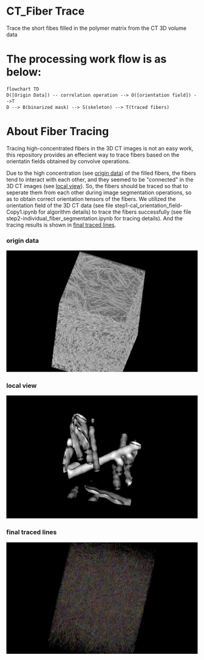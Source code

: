 # CT_Fiber Trace
Trace the short fibes filled in the polymer matrix from the CT 3D volume data
# The processing work flow is as below: 
```mermaid
flowchart TD
D([Origin Data]) -- correlation operation --> O([orientation field]) -->T
D --> B(binarized mask) --> S(skeleton) --> T(traced fibers)
```
# About Fiber Tracing
Tracing high-concentrated fibers in the 3D CT images is not an easy work, this repository provides an effecient way to trace fibers based on the orientatin fields obtained by convolve operations.
<!-- toc -->

Due to the high concentration (see [origin data](#origin-data)) of the filled fibers, the fibers tend to interact with each other, and they seemed to be "connected" in the 3D CT images (see [local view](#local-view)). So, the fibers should be traced so that to seperate them from each other during image segmentation operations, so as to obtain correct orientation tensors of the fibers. We utilized the orientation field of the 3D CT data (see file step1-cal_orientation_field-Copy1.ipynb for algorithm details) to trace the fibers successfully (see file step2-individual_fiber_segmentation.ipynb for tracing details). And the tracing results is shown in [final traced lines](#final-traced-lines).
  
<!-- tocstop -->
### origin data
![Origin Data](./demo_data/origin_data.png)
### local view
![local view](./demo_data/local_view.png)
### final traced lines
![final lines](./demo_data/final_lines.png)
